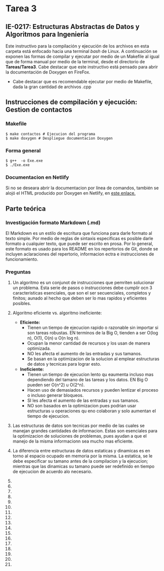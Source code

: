 # Tarea 3
## IE-0217: Estructuras Abstractas de Datos y Algoritmos para Ingeniería

Este instructivo para la compilación y ejecución de los archivos en esta carpeta está enfocado hacia una terminal _bash_ de Linux.  A continuación se exponen las formas de compilar y ejecutar por medio de un Makefile al igual que de forma manual por medio de la terminal, desde el directorio de **Tareas/Tarea3**. Cabe destacar que este instructivo está pensado para abrir la documentación de Doxygen en FireFox.

- Cabe destacar que es recomendable ejecutar por medio de Makefile, dada la gran cantidad de archivos .cpp

## Instrucciones de compilación y ejecución: Gestion de contactos
### Makefile
```
$ make contactos # Ejecucion del programa
$ make doxygen # Despliegue documentacion Doxygen
``` 

### Forma general

```
$ g++  -o Exe.exe
$ ./Exe.exe
``` 
### Documentacion en Netlify

Si no se deseara abrir la documentacion por línea de comandos, también se alojó el HTML producido por Doxygen en Netlify, en [este enlace.]()

## Parte teórica

### Investigación formato Markdown (.md)

El Markdown es un estilo de escritura que funciona para darle formato al texto simple. Por medio de reglas de sintaxis especificas es posible darle formato a cualquier texto, que puede ser escrito en prosa. Por lo general, este formato es usado para los README en los repertorios de Git, donde se incluyen aclaraciones del repertorio, informacion ectra e instrucciones de funcionamiento. 

### Preguntas

1. Un algoritmo es un conjunot de instrucciones que pemriten solucionar un problema. Esta serie de pasos o instrucciones debe cumplir ocn 3 caracteristicas esenciales, que son el ser secuenciales, completos y finitos; aunado al hecho que deben ser lo mas rapidos y eficientes posibles.

2.  Algoritmo eficiente vs. algoritmo ineficiente:
    - **Eficiente:** 
        - Tienen un tiempo de ejecucion rapido o razonable sin importar si son tareas robustas. EN terminos de la Big O, tienden a ser O(log n), O(1), O(n) u O(n log n).
        - Ocupan la menor cantidad de recursos y los usan de manera optimizada.
        - NO les afecta el aumento de las entradas y sus tamanos.
        - Se basan en la optimizacion de la solucion al emplear estructuras de datos y tecnicas para lograr esto.
    - **Ineficiente:**
        - Tienen un tiempo de ejecucion lento qu eaumenta incluso mas dependiendo del tamano de las tareas y los datos. EN Big O pueden ser O(n^2) u O(2^n).
        - Hacen uso de demasiados recursos y pueden lentizar el proceso o incluso generar bloqueos.
        - SI les afecta el aumento de las entradas y sus tamanos.
        - NO son basados en la optimizacion pues podrian usar estructuras u operaciones qu eno colaboran y solo aumentan el tiempo de ejecucion.
3. Las estructuras de datos son tecnicas por medio de las cuales se manejan grandes cantidades de informacion. Estas son esenciales para la optimizacion de soluciones de problemas, pues ayudan a que el manejo de la misma informacionn sea mucho mas eficiente.

4. La diferencia entre estructuras de datos estaticas y dinamicas es en torno al espacio ocupado en memoria por la misma. La estatica, se le debe especificar su tamano antes de la compilacion y la ejecucion; mientras que las dinamicas su tamano puede ser redefinido en tiempo de ejecucion de acuerdo  alo necesario. 
5. 
6. 
7. 
8. 
9. 
10. 
11. 
12. 
13. 
14. 
15. 
16. 
17. 
18. 
19. 
20. 
21. 
